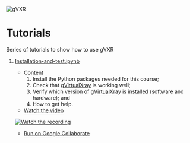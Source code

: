 ![gVXR](img/gvxr_logo.png)

# Tutorials

Series of tutorials to show how to use gVXR

1. [Installation-and-test.ipynb](Installation-and-test.ipynb)
    - Content
        1. Install the Python packages needed for this course;
        2. Check that [gVirtualXray](https://gvirtualxray.sourceforge.io/) is working well;
        3. Verify which version of [gVirtualXray](https://gvirtualxray.sourceforge.io/) is installed (software and hardware); and
        4. How to get help.
    - [Watch the video](https://youtu.be/kZPNA4qha2s)

    [![Watch the recording](https://img.youtube.com/vi/kZPNA4qha2s/0.jpg)](https://youtu.be/kZPNA4qha2s "gVirtualXray (gVXR) Installation and test")

    - [Run on Google Collaborate](https://colab.research.google.com/github/effepivi/gvxr-tutorials/blob/main/Installation-and-test.ipynb)
